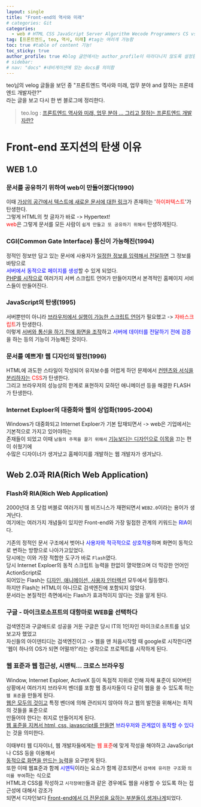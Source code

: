 ```yaml
---
layout: single
title: "Front-end의 역사와 미래"
# categories: Git
categories:
  - web # HTML CSS JavaScript Server Algorithm Wecode Programmers CS vsCode
tag: [프론트엔드, teo, 역사, 미래] #tag는 여러개 가능함
toc: true #table of content 기능!
toc_sticky: true
author_profile: true #blog 글안에서는 author_profile이 따라다니지 않도록 설정함
# sidebar:
# nav: "docs" #네비게이션에 있는 docs를 의미함
---
```

teo님의 velog 글들을 보던 중 "프론트엔드 역사와 미래, 업무 분야 and 잘하는 프론테엔드 개발자란?"  
라는 글을 보고 다시 한 번 블로그에 정리한다.  
>teo.log : [프론트엔드 역사와 미래, 업무 분야 ... 그리고 잘하는 프론트엔드 개발자란?](https://velog.io/@teo/frontend)   

# Front-end 포지션의 탄생 이유  
## WEB 1.0  
### 문서를 공유하기 위하여 web이 만들어졌다(1990)  
이때 <u>가상의 공간에서 텍스트에 새로운 문서에 대한 링크</u>가 존재하는 '<span style="color:red">하이퍼텍스트</span>'가 탄생한다.  
그렇게 HTML의 첫 글자가 바로 -> Hypertext!  
<span style="color:red">web</span>은 그렇게 문서를 모든 사람이 `쉽게 만들고 또 공유하기 위해서` 탄생하게된다.   

### CGI(Common Gate Interface) 통신이 가능해진(1994)  
정적인 정보만 담고 있는 문서에 사용자가 <u>일정한 정보를 입력해서 전달하면</u> 그 정보를 바탕으로  
<span style="color:blue">서버에서 동적으로 페이지를 생성</span>할 수 있게 되었다.  
<u>PHP를 시작으로</u> 여러가지 서버 스크립트 언어가 만들어지면서 본격적인 홈페이지 서비스들이 만들어진다.   

### JavaScript의 탄생(1995)  
서버뿐만이 아니라 <u>브라우저에서 실행이 가능한 스크립트 언어</u>가 필요했고 -> <span style="color:red">자바스크립트</span>가 탄생한다.  
이렇게 <u>서버와 통신을 하기 전에 화면을 조작</u>하고 <span style="color:blue">서버에 데이터를 전달하기 전에 검증</span>을 하는 등의 기능이 가능해진 것이다.  

### 문서를 예쁘게! 웹 디자인의 발전(1996)  
HTML에 과도한 스타일이 작성되어 유지보수를 어렵게 하던 문제에서 <u>컨텐츠와 서식을 분리하자는</u> <span style="color:red">CSS</span>가 탄생한다.  
그리고 브라우저의 성능상의 한계로 표현하지 모하던 애니메이션 등을 해결한 FLASH가 탄생한다.  

### Internet Exploer의 대중화와 웹의 상업화(1995-2004)  
Windows가 대중화되고 Internet Exploer가 기본 탑재되면서 -> web은 기업에서는 기본적으로 가지고 있어야하는  
존재들이 되었고 이때 `남들의 주목을 끌기 위해서` <u>기능보다는 디자인으로 이목을</u> 끄는 편이 쉬웠기에  
수많은 디자이너가 생겨났고 홈페이지를 개발하는 웹 개발자가 생겨났다.  

## Web 2.0과 RIA(Rich Web Application)  
### Flash와 RIA(Rich Web Application)  
2000년대 초 닷컴 버블로 여러가지 웹 비즈니스가 재편되면서 `WEB2.0`이라는 용어가 생겨난다.  
여기에는 여러가지 개념들이 있지만 Front-end와 가장 밀접한 관계의 키워드는 <span style="color:blue">RIA</span>이다.   

기존의 정적인 문서 구조에서 벗어나 <span style="color:blue">사용자와 적극적으로 상호작용</span>하며 화면이 동적으로 변하는 방향으로 나아가고있었다.   
당시에는 이와 가장 적합한 도구가 바로 `Flash`였다.   
당시 Internet Exploer의 동적 스크립트 능력을 한없이 열악했으며 더 막강한 언어인 ActionScript로  
되어있는 Flash는 <u>디자인, 애니메이션, 사용자 인터렉션</u> 모두에서 월등했다.  
하지만 Flash는 HTML이 아니므로 검색엔진에 포함되지 않았다.  
문서라는 본질적인 측면에서는 Flash가 효과적이지 않다는 것을 알게 된다.  

### 구글 - 마이크로소프트의 대항마로 WEB을 선택하다   
검색엔진과 구글애드로 성공을 거둔 구글은 당시 IT의 1인자인 마이크로소프트를 넘오보고자 했었고  
자신들의 아이덴티디는 검색엔진이고 -> 웹을 맨 처음시작할 때 google로 시작한다면  
'웹이 하나의 OS가 되면 어떨까?'라는 생각으로 프로젝트를 시작하게 된다.  

### 웹 표준과 웹 접근성, 시맨틱... 크로스 브라우징  
Window, Internet Exploer, ActiveX 등이 독점적 지위로 인해 자체 표준이 되어버린  
상황에서 여러가지 브라우저 벤더를 포함 웹 종사자들이 다 같이 웹을 쓸 수 있도록 하는 `웹 표준`을 만들게 된다.  
<u>웹은 모두의 것이고</u> 특정 벤더에 의해 관리되지 않아야 하고 웹의 발전을 위해서는 최적의 것들을 표준으로  
만들어야 한다는 취지로 만들어지게 된다.  
<u>웹 표준을 지켜서 html, css, javascript를 만들면</u> <span style="color:blue">브라우저와 관계없이 동작할 수 있다</span>는 것을 의미한다.  

이때부터 웹 디자이너, 웹 개발자들에게는 <span style="color:red">웹 표준</span>에 맞게 작성을 해야하고 JavaScript나 CSS 등을 이용해서  
<u>동적으로 화면을 만드는 능력</u>을 요구받게 된다.  
또한 이때 웹표준과 함께 <span style="color:blue">시맨틱</span>이라는 요소가 함께 강조되면서 `검색에 유리한 구조`와 `의미를 부여`하는 식으로  
HTML과 CSS를 작성하고 `시각장애인`들과 같은 경우에도 웹을 사용할 수 있도록 하는 접근성에 대해서 강조가  
되면서 디자인보다 <u>Front-end에서 더 전문성을 요하는 부분들이 생겨나게</u>되었다.  





<!-- ### 2. Link 넣기

```

유형 1: (설명어를 입력) : [gunhee's coding blog](https://gunhee-jeong.github.io/)
유형 2: (URL 자동연결) : <https://gunhee-jeong.github.io/>
유형 3: (동일 파일 내 '문단으로 이동') : [1. Header로 이동](###-1-header)

```

유형 1: (설명어를 입력) : [gunhee's coding blog](https://gunhee-jeong.github.io/)
유형 2: (URL 자동연결) : <https://gunhee-jeong.github.io/>
유형 3: (동일 파일 내 '문단으로 이동') : [1. Header로 이동](#1-header)
유형 3의 방법

1. 특수문자를 제거
2. 스페이스는 -로 바꾸고
3. 대문자는 소문자로!
   그래서 ### 1. Header -> #1-header

## Link: [google][https://www.google.com/]

### 3. 수평선

```

---

```

---

### 4. 라인 바꾸기

```

스페이스바를 2번 눌러주면 다음칸으로
이동할 수 있어요!

```

---

스페이스바를 2번 눌러주면
다음칸으로 이동할 수 있어요!

### 5. list 만들기

```

1. 1번
2. 2번
3. 3번

- 순서없는 list
  - 순서없는 list
    - 순서없는 list

```

1. 1번
2. 2번
3. 3번

- 순서없는 list
  - 순서없는 list
    - 순서없는 list

---

### 6. font 관련

```

**진하게** -> 볼드
_기울여서_ -> 이탤릭체
~~취소선~~ -> 취소선

<ul>밑줄넣기</ul> -> 밑줄
<span style="color:red">빨간 글씨</span> -> 글자색
이것이 `인라인` 입니다 -> 인라인 코드
```

**진하게** -> 볼드
_기울여서_ -> 이탤릭체
~~취소선~~ -> 취소선
<u>밑줄넣기</u> -> 밑줄
<span style="color:red">빨간 글씨</span>
이것이 `인라인` 입니다 -> 인라인 코드

---

### 7. 인용구문

```
> coding
>
> > JavaScript
> >
> > > 내가 프짱!
```

> coding
>
> > JavaScript
> >
> > > 내가 프짱!

---

### 8. 이미지 삽입

```
유형1: ('사이즈를 조절' -> HTML 태그 사용) : <img src="https://gunhee-jeong.github.io/assets/images/blogLogo.png" width="300" height="200">
유형2: (이미지 삽입 후 -> 링크 걸기)
[![이미지](https://gunhee-jeong.github.io/assets/images/blogLogo/blogLogo.png)](https://gunhee-jeong.github.io/)
```

유형1: ('사이즈를 조절' -> HTML 태그 사용) : <img src="https://gunhee-jeong.github.io/assets/images/blogLogo.png" width="300" height="200">
유형2: (이미지 삽입 후 -> 링크 걸기)
[![이미지](https://gunhee-jeong.github.io/assets/images/blogLogo.png)](https://gunhee-jeong.github.io/)

### 9. 표 만들기

```
||국어|영어|
| :--- | ---: | :--: |
|건희 | 100점 | 100점
|철수 | 100점 | 100점
```

|      |  국어 | 영어  |
| :--- | ----: | :---: |
| 건희 | 100점 | 100점 |
| 철수 | 100점 | 100점 |

> - header를 넣고 싶은 경우 ---을 사용하고 :을 이용하여 정렬에 사용함!

### 10. 토글 만들기

```
<details>
<summary>여기를 누르세요</summary>
<div markdown="1">
숨겨진 내용
</div>
</details>
```

<details>
<summary>여기를 누르세요</summary>
<div markdown="1">
숨겨진 내용
</div>
</details> -->
